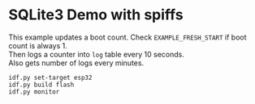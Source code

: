 # SQLite3 Demo with spiffs

This example updates a boot count. Check `EXAMPLE_FRESH_START` if boot count is always 1.  
Then logs a counter into `log` table every 10 seconds.  
Also gets number of logs every minutes.

```shell
idf.py set-target esp32
idf.py build flash
idf.py monitor
```
